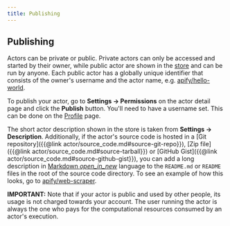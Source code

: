 ```yaml
---
title: Publishing
---
```


## [](#publishing)Publishing

Actors can be private or public. Private actors can only be accessed and started by their owner, while public actor are shown in the [store](https://apify.com/store) and can be run by anyone. Each public actor has a globally unique identifier that consists of the owner's username and the actor name, e.g. [apify/hello-world](https://apify.com/apify/hello-world).

To publish your actor, go to **Settings → Permissions** on the actor detail page and click the **Publish** button. You'll need to have a username set. This can be done on the [Profile](https://my.apify.com/account#/profile) page.

The short actor description shown in the store is taken from **Settings → Description**. Additionally, if the actor's source code is hosted in a [Git repository]({{@link actor/source_code.md#source-git-repo}}), [Zip file]({{@link actor/source_code.md#source-tarball}}) or [GitHub Gist]({{@link actor/source_code.md#source-github-gist}}), you can add a long description in [Markdown _open_in_new_](https://github.com/adam-p/markdown-here/wiki/Markdown-Cheatsheet) language to the `README.md` or `README` files in the root of the source code directory. To see an example of how this looks, go to [apify/web-scraper](https://apify.com/apify/web-scraper).

**IMPORTANT:** Note that if your actor is public and used by other people, its usage is not charged towards your account. The user running the actor is always the one who pays for the computational resources consumed by an actor's execution.
